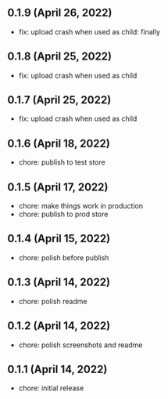 ## 0.1.9 (April 26, 2022)

- fix: upload crash when used as child: finally

## 0.1.8 (April 25, 2022)

- fix: upload crash when used as child

## 0.1.7 (April 25, 2022)

- fix: upload crash when used as child

## 0.1.6 (April 18, 2022)

- chore: publish to test store

## 0.1.5 (April 17, 2022)

- chore: make things work in production
- chore: publish to prod store

## 0.1.4 (April 15, 2022)

- chore: polish before publish

## 0.1.3 (April 14, 2022)

- chore: polish readme

## 0.1.2 (April 14, 2022)

- chore: polish screenshots and readme

## 0.1.1 (April 14, 2022)

- chore: initial release
